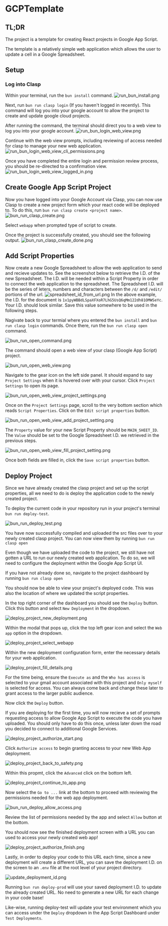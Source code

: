 # GCPTemplate

## TL;DR
The project is a template for creating React projects in Google App Script.

The template is a relatively simple web application which allows the user to update a cell in a Google Spreadsheet.

## Setup

### Log into Clasp
Within your terminal, run the `bun install` command.
![run_bun_install.png](./docs/media/run_bun_install.png)

Next, run `bun run clasp login` (If you haven't logged in recently). This command will log you into your google account to allow the project to create and update google cloud projects.

After running the command, the terminal should direct you to a web view to log you into your google account.
![run_bun_login_web_view.png](./docs/media/run_bun_login_web_view.png)

Continue with the web view prompts, including reviewing of access needed for clasp to manage your new web application.
![run_bun_login_web_view_cli_permissions.png](./docs/media/run_bun_login_web_view_cli_permissions.png)

Once you have completed the entire login and permission review process, you should be re-directed to a confirmation view.
![run_bun_login_web_view_logged_in.png](./docs/media/run_bun_login_web_view_logged_in.png)

## Create Google App Script Project

Now you have logged into your Google Account via Clasp, you can now use Clasp to create a new project form which your react code will be deployed to. To do this, run `bun run clasp create <project name>`.
![bun_run_clasp_create.png](./docs/media/bun_run_clasp_create.png)

Select `webapp` when prompted type of script to create.

Once the project is successfully created, you should see the following output.
![bun_run_clasp_create_done.png](./docs/media/bun_run_clasp_create_done.png)

## Add Script Properties
Now create a new Google Spreadsheet to allow the web application to send and recieve updates to. See the screenshot below to retrieve the I.D. of the new Spreadsheet. The I.D. will be needed within a Script Property in order to connect the web application to the spreadsheet. The Spreadsheet I.D. will be the series of leters, numbers and characters between the `/d/` and `/edit/` portions of the url.
![spreadsheet_id_from_url.png](./docs/media/spreadsheet_id_from_url.png)
In the above example, the I.D. for the document is `1x1pyWBBdLSpaXFXoR7LhG5UsQ6qMm122dh81OMWSeYc`. Your I.D. should look similar. Save this value somewhere to be used in the following steps.

Nagivate back to your termial where you entered the `bun install` and `bun run clasp login` commands. Once there, run the `bun run clasp open` command.

![bun_run_open_command.png](./docs/media/bun_run_open_command.png)

The command should open a web view of your clasp (Google App Script) project.

![bun_run_open_web_view.png](./docs/media/bun_run_open_web_view.png)

Navigate to the gear icon on the left side panel. It should expand to say `Project Settings` when it is hovered over with your cursor. Click `Project Settings` to open its page.

![bun_run_open_web_view_project_settings.png](./docs/media/bun_run_open_web_view_project_settings.png)

Once on the `Project Settings` page, scroll to the very bottom section which reads `Script Properties`. Click on the `Edit script properties` button.

![bun_run_open_web_view_add_project_setting.png](./docs/media/bun_run_open_web_view_add_project_setting.png)

The `Property` value for your new Script Property should be `MAIN_SHEET_ID`. The `Value` should be set to the Google Spreadsheet I.D. we retrieved in the previous steps.

![bun_run_open_web_view_fill_project_setting.png](./docs/media/bun_run_open_web_view_fill_project_setting.png)

Once both fields are filled in, click the `Save script properties` button.

## Deploy Project
Since we have already created the clasp project and set up the script properties, all we need to do is deploy the application code to the newly created project.

To deploy the current code in your repository run in your project's terminal `bun run deploy-test`.

![bun_run_deploy_test.png](./docs/media/bun_run_deploy_test.png)

You have now successfully compiled and uploaded the src files over to your newly created clasp project. You can now view them by running `bun run clasp open`

Even though we have uploaded the code to the project, we still have not gotten a URL to run our newly created web application. To do so, we will need to configure the deployment within the Google App Script UI.

If you have not already done so, navigate to the project dashboard by running `bun run clasp open`

You should now be able to view your project's deployed code. This was also the location of where we updated the script properties. 

In the top right corner of the dashboard you should see the `Deploy` button. Click this button and select `New Deployment` in the dropdown.

![deploy_project_new_deployment.png](./docs/media/deploy_project_new_deployment.png)

Within the modal that pops up, click the top left gear icon and select the `Web app` option in the dropdown.

![deploy_project_select_webapp](./docs/media/deploy_project_select_webapp.png)

Within the new deployment configuration form, enter the necessary details for your web application.

![deploy_project_fill_details.png](./docs/media/deploy_project_fill_details.png)

For the time being, ensure the `Execute as` and the `Who has access` is selected to your gmail account associated with this project and `Only myself` is selected for access. You can always come back and change these later to grant access to the larger public audience.

Now click the `Deploy` button.

If you are deploying for the first time, you will now recieve a set of prompts requesting access to allow Google App Script to execute the code you have uploaded. You should only have to do this once, unless later down the road you decided to connect to additional Google Services.

![deploy_project_authorize_start.png](./docs/media/deploy_project_authorize_start.png)

Click `Authorize access` to begin granting access to your new Web App deployment.

![deploy_project_back_to_safety.png](./docs/media/deploy_project_back_to_safety.png)

Within this propmt, click the `Advanced` click on the bottom left.

![deploy_project_continue_to_app.png](./docs/media/deploy_project_continue_to_app.png)

Now select the `Go to ...` link at the bottom to proceed with reviewing the permissions needed for the web app deployment.

![bun_run_deploy_allow_access.png](./docs/media/bun_run_deploy_allow_access.png)

Review the list of permissions needed by the app and select `Allow` button at the bottom.

You should now see the finished deployment screen with a URL you can used to access your newly created web app!

![deploy_project_authorize_finish.png](./docs/media/deploy_project_authorize_finish.png)

Lastly, in order to deploy your code to this URL each time, since a new deployment will create a different URL, you can save the deployment I.D. on the screen to an `.env` file at the root level of your project directory. 

![update_deployment_id.png](./docs/media/update_deployment_id.png)

Running `bun run deploy-prod` will use your saved deployment I.D. to update the already created URL. No need to generate a new URL for each change in your code base!

Like-wise, running deploy-test will update your test environment which you can access under the `Deploy` dropdown in the App Script Dashboard under `Test Deployments`.



